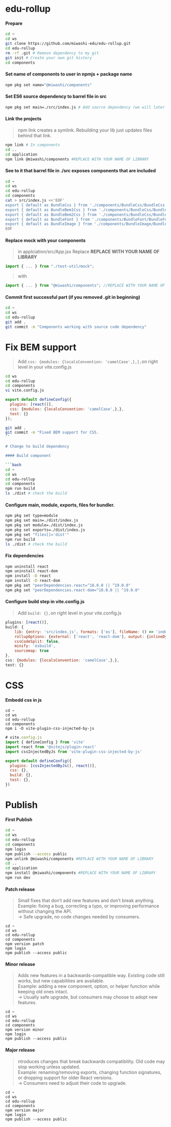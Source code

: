 # edu-rollup

#### Prepare

```bash
cd ~
cd ws
git clone https://github.com/miwashi-edu/edu-rollup.git
cd edu-rollup
rm -rf .git # Remove dependency to my git
git init # Create your own git history
cd components
```

#### Set name of components to user in npmjs + package name

```bash
npm pkg set name="@miwashi/components"
```

#### Set ES6 source dependency to barrel file in src

```bash
npm pkg set main=./src/index.js # Add source dependency (we will later change to build dependency)
```

#### Link the projects

> npm link creates a symlink. Rebuilding your lib just updates files behind that link.

```bash
npm link # In components
cd ..
cd application
npm link @miwashi/components #REPLACE WITH YOUR NAME OF LIBRARY
```

#### See to it that barrel file in ./src exposes components that are included

```bash
cd ~
cd ws
cd edu-rollup
cd components
cat > src/index.js <<'EOF'
export { default as BundleCss } from './components/BundleCss/BundleCss.jsx';
export { default as BundleBem1Css } from './components/BundleCss/BundleBem1Css.jsx';
export { default as BundleBem2Css } from './components/BundleCss/BundleBem2Css.jsx';
export { default as BundleFont } from './components/BundleFont/BundleFont.jsx';
export { default as BundleImage } from './components/BundleImage/BundleImage.jsx';
EOF
```

#### Replace mock with your components

> in applciation/src/App.jsx 
> Replace **REPLACE WITH YOUR NAME OF LIBRARY**

```jsx
import { ... } from "./test-util/mock";
```
> with
```jsx
import { ... } from "@miwashi/components"; //REPLACE WITH YOUR NAME OF LIBRARY
```

#### Commit first successful part (if you removed .git in beginning)

```bash
cd ~
cd ws
cd edu-rollup
git add .
git commit -m "Components working with source code dependency"
```

# Fix BEM support

> Add `css: {modules: {localsConvention: 'camelCase',},},`on right level in your vite.config.js

```bash
cd ws
cd edu-rollup
cd components
vi vite.config.js
```

```js
export default defineConfig({
  plugins: [react()],
  css: {modules: {localsConvention: 'camelCase',},},
  test: {}
});
```

```bash
git add .
git commit -m "Fixed BEM support for CSS.
``

# Change to build dependency

#### Build component

```bash
cd ~
cd ws
cd edu-rollup
cd components
npm run build
ls ./dist # check the build
```

#### Configure main, module, exports, files for bundler.

```bash
npm pkg set type=module
npm pkg set main=./dist/index.js
npm pkg set module=./dist/index.js
npm pkg set exports=./dist/index.js
npm pkg set "files[]='dist'"
npm run build
ls ./dist # check the build
```

#### Fix dependencies

```bash
npm uninstall react
npm uninstall react-dom
npm install -D react
npm install -D react-dom
npm pkg set "peerDependencies.react=^18.0.0 || ^19.0.0"
npm pkg set "peerDependencies.react-dom=^18.0.0 || ^19.0.0"
```

#### Configure build step in vite.config.js

> Add `build: {},`on right level in your vite.config.js


```js
plugins: [react()],
build: {
    lib: {entry: 'src/index.js', formats: ['es'], fileName: () => 'index.js',},
    rollupOptions: {external: ['react', 'react-dom'], output: {inlineDynamicImports: true,},},
    cssCodeSplit: false,
    minify: 'esbuild',
    sourcemap: true
},
css: {modules: {localsConvention: 'camelCase',},},
test: {}
```

# CSS

#### Embedd css in js

```
cd ~
cd ws
cd edu-rollup
cd components
npm i -D vite-plugin-css-injected-by-js
```

```js
# vite.config.js
import { defineConfig } from 'vite'
import react from '@vitejs/plugin-react'
import cssInjectedByJs from 'vite-plugin-css-injected-by-js'

export default defineConfig({
  plugins: [cssInjectedByJs(), react()],
  css: {},
  build: {},
  test: {},
})
```

# Publish

#### First Publish

```bash
cd ~
cd ws
cd edu-rollup
cd components
npm login
npm publish --access public
npm unlink @miwashi/components #REPLACE WITH YOUR NAME OF LIBRARY
cd ..
cd application
npm install @miwashi/components #REPLACE WITH YOUR NAME OF LIBRARY
npm run dev
```

#### Patch release

> Small fixes that don’t add new features and don’t break anything.  
> Example: fixing a bug, correcting a typo, or improving performance without changing the API.  
> → Safe upgrade, no code changes needed by consumers.  

```
cd ~
cd ws
cd edu-rollup
cd components
npm version patch
npm login
npm publish --access public
```

#### Minor release

> Adds new features in a backwards-compatible way. Existing code still works, but new capabilities are available.  
> Example: adding a new component, option, or helper function while keeping old ones intact.  
> → Usually safe upgrade, but consumers may choose to adopt new features.  

```
cd ~
cd ws
cd edu-rollup
cd components
npm version minor
npm login
npm publish --access public
```

#### Major release

> ntroduces changes that break backwards compatibility. Old code may stop working unless updated.  
> Example: renaming/removing exports, changing function signatures, or dropping support for older React versions.  
> → Consumers need to adjust their code to upgrade.  

```
cd ~
cd ws
cd edu-rollup
cd components
npm version major
npm login
npm publish --access public
```

